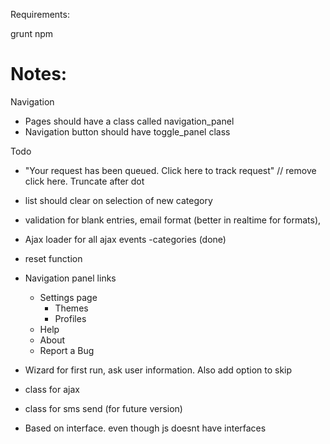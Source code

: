 
Requirements:

grunt
npm



Notes:
=======



Navigation

- Pages should have a class called navigation_panel
- Navigation button should have toggle_panel class


Todo
- "Your request has been queued. Click here to track request" // remove click here. Truncate after dot
- list should clear on selection of new category
- validation for blank entries, email format (better in realtime for formats),
- Ajax loader for all ajax events
  -categories (done)
- reset function  
- Navigation panel links
  - Settings page
    - Themes
    - Profiles
  - Help
  - About  
  - Report a Bug

- Wizard for first run, ask user information. Also add option to skip
- class for ajax
- class for sms send (for future version)
- Based on interface. even though js doesnt have interfaces
